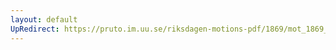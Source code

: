 ```yaml
---
layout: default
UpRedirect: https://pruto.im.uu.se/riksdagen-motions-pdf/1869/mot_1869__ak__157/mot_1869__ak__157-001.pdf
---
```

